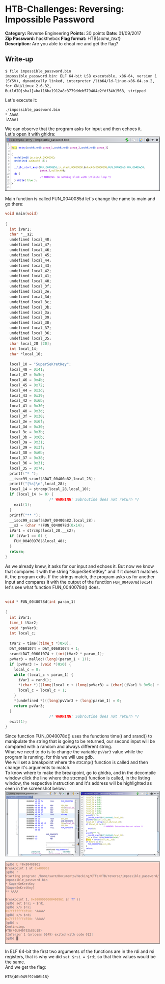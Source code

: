 # HTB-Challenges: Reversing: Impossible Password
**Category:** Reverse Engineering **Points:** 30 points **Date:** 01/09/2017
</br>
**Zip Password:** hackthebox
**Flag format:** HTB{*some_text*}
</br>
**Description:**
 Are you able to cheat me and get the flag?

## Write-up
```
$ file impossible_password.bin
impossible_password.bin: ELF 64-bit LSB executable, x86-64, version 1 (SYSV), dynamically linked, interpreter /lib64/ld-linux-x86-64.so.2, for GNU/Linux 2.6.32, BuildID[sha1]=ba116ba1912a8c3779ddeb579404e2fdf34b1568, stripped
```
Let's execute it:
```
./impossible_password.bin 
* AAAA
[AAAA]
```
We can observe that the program asks for input and then echoes it.</br>
Let's open it with ghidra:
![entry point decompiled](entry_decompiled.png)

Main function is called FUN_0040085d let's change the name to main and go there:
```c
void main(void)

{
  int iVar1;
  char *__s2;
  undefined local_48;
  undefined local_47;
  undefined local_46;
  undefined local_45;
  undefined local_44;
  undefined local_43;
  undefined local_42;
  undefined local_41;
  undefined local_40;
  undefined local_3f;
  undefined local_3e;
  undefined local_3d;
  undefined local_3c;
  undefined local_3b;
  undefined local_3a;
  undefined local_39;
  undefined local_38;
  undefined local_37;
  undefined local_36;
  undefined local_35;
  char local_28 [20];
  int local_14;
  char *local_10;
  
  local_10 = "SuperSeKretKey";
  local_48 = 0x41;
  local_47 = 0x5d;
  local_46 = 0x4b;
  local_45 = 0x72;
  local_44 = 0x3d;
  local_43 = 0x39;
  local_42 = 0x6b;
  local_41 = 0x30;
  local_40 = 0x3d;
  local_3f = 0x30;
  local_3e = 0x6f;
  local_3d = 0x30;
  local_3c = 0x3b;
  local_3b = 0x6b;
  local_3a = 0x31;
  local_39 = 0x3f;
  local_38 = 0x6b;
  local_37 = 0x38;
  local_36 = 0x31;
  local_35 = 0x74;
  printf("* ");
  __isoc99_scanf(&DAT_00400a82,local_28);
  printf("[%s]\n",local_28);
  local_14 = strcmp(local_28,local_10);
  if (local_14 != 0) {
                    /* WARNING: Subroutine does not return */
    exit(1);
  }
  printf("** ");
  __isoc99_scanf(&DAT_00400a82,local_28);
  __s2 = (char *)FUN_0040078d(0x14);
  iVar1 = strcmp(local_28,__s2);
  if (iVar1 == 0) {
    FUN_00400978(&local_48);
  }
  return;
}
```

As we already knew, it asks for our input and echoes it. But now we know that compares it with the string "SuperSeKretKey" and if it doesn't matches it, the program exits.
If the strings match, the program asks us for another input and compares it with the output of the function ```FUN_0040078d(0x14)``` let's see what function FUN_0040078d() does.
```c

void * FUN_0040078d(int param_1)

{
  int iVar1;
  time_t tVar2;
  void *pvVar3;
  int local_c;
  
  tVar2 = time((time_t *)0x0);
  DAT_00601074 = DAT_00601074 + 1;
  srand(DAT_00601074 + (int)tVar2 * param_1);
  pvVar3 = malloc((long)(param_1 + 1));
  if (pvVar3 != (void *)0x0) {
    local_c = 0;
    while (local_c < param_1) {
      iVar1 = rand();
      *(char *)((long)local_c + (long)pvVar3) = (char)(iVar1 % 0x5e) + '!';
      local_c = local_c + 1;
    }
    *(undefined *)((long)pvVar3 + (long)param_1) = 0;
    return pvVar3;
  }
                    /* WARNING: Subroutine does not return */
  exit(1);
}
```
Since function FUN_0040078d() uses the functions time() and srand() to manipulate the string that is going to be returned, our second input will be compared with a random and always different string.</br>
What we need to do is to change the variable ```pvVar3``` value while the program is running, for this we will use gdb.</br>
We will set a breakpoint where the strcmp() function is called and then change it's arguments to match.</br>
To know where to make the breakpoint, go to ghidra, and in the decompile window click the line where the strcmp() function is called, in the listing window, the respective instruction and it's address will be highlighted as seen in the screenshot below:
![strcmp address](ghidra_strcmp_addr.png)

![gdb](gdb.png)

In ELF 64-bit the first two arguments of the functions are in the rdi and rsi registers, that is why we did ```set $rsi = $rdi``` so that their values would be the same.</br>
And we get the flag:
```
HTB{40b949f92b86b18}
```
